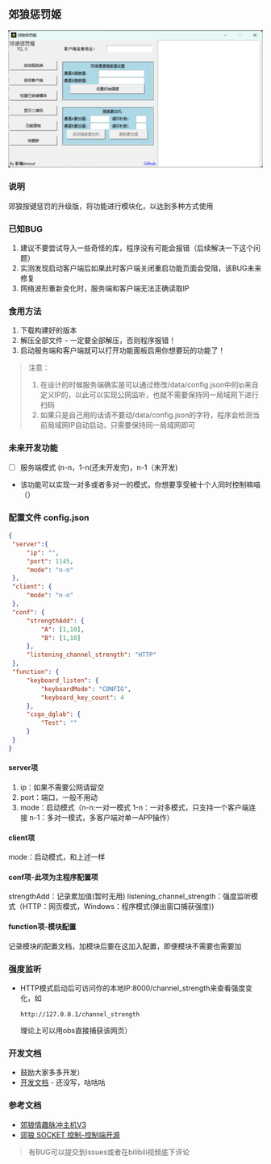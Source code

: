## 郊狼惩罚姬

![主程序页面](/image.png)

### 说明

郊狼按键惩罚的升级版，将功能进行模块化，以达到多种方式使用

### 已知BUG

1. 建议不要尝试导入一些奇怪的库，程序没有可能会报错（后续解决一下这个问题）
2. 实测发现启动客户端后如果此时客户端关闭重启功能页面会受阻，该BUG未来修复
3. 网络波形重新变化时，服务端和客户端无法正确读取IP

### 食用方法
1. 下载构建好的版本
2. 解压全部文件 - 一定要全部解压，否则程序报错！
3. 启动服务端和客户端就可以打开功能面板启用你想要玩的功能了！

>注意：
> 1. 在设计的时候服务端确实是可以通过修改/data/config.json中的ip来自定义IP的，以此可以实现公网监听，也就不需要保持同一局域网下进行扫码
> 2. 如果只是自己用的话请不要动/data/config.json的字符，程序会检测当前局域网IP自动启动，只需要保持同一局域网即可

### 未来开发功能

- [ ] 服务端模式 (n-n，1-n(还未开发完)，n-1（未开发)
- 该功能可以实现一对多或者多对一的模式，你想要享受被十个人同时控制嘛喵（）

### 配置文件  config.json
   ```json
   {
    "server":{
        "ip": "",
        "port": 1145,
        "mode": "n-n"
    },
    "client": {
        "mode": "n-n"
    },
    "conf": {
        "strengthAdd": {
            "A": [1,10],
            "B": [1,10]
        },
        "listening_channel_strength": "HTTP"
    },
    "function": {
        "keyboard_listen": {
            "keyboardMode": "CONFIG",
            "keyboard_key_count": 4
        },
        "csgo_dglab": {
            "Test": ""
        }
    }
}
   ```
   #### **server项**
   1. ip：如果不需要公网请留空
   2. port：端口，一般不用动 
   3. mode：启动模式（n-n:一对一模式 1-n：一对多模式，只支持一个客户端连接 n-1：多对一模式，多客户端对单一APP操作）

   #### **client项**
   mode：启动模式，和上述一样

   #### **conf项-此项为主程序配置项**
   strengthAdd：记录累加值(暂时无用)
   listening_channel_strength：强度监听模式（HTTP：网页模式，Windows：程序模式(弹出窗口捕获强度))

   #### **function项-模块配置**
   记录模块的配置文档，加模块后要在这加入配置，即便模块不需要也需要加
### 强度监听
- HTTP模式启动后可访问你的本地IP:8000/channel_strength来查看强度变化，如
   ```
  http://127.0.0.1/channel_strength
  ```
  理论上可以用obs直接捕获该网页）
### 开发文档
- 鼓励大家多多开发）
- [开发文档](./docx/function.md) - 还没写，咕咕咕
### 参考文档

- [郊狼情趣脉冲主机V3](https://github.com/DG-LAB-OPENSOURCE/DG-LAB-OPENSOURCE/blob/main/coyote/v3/README_V3.md)
- [郊狼 SOCKET 控制-控制端开源](https://github.com/DG-LAB-OPENSOURCE/DG-LAB-OPENSOURCE/blob/main/socket/README.md)

> 有BUG可以提交到issues或者在bilibili视频底下评论
